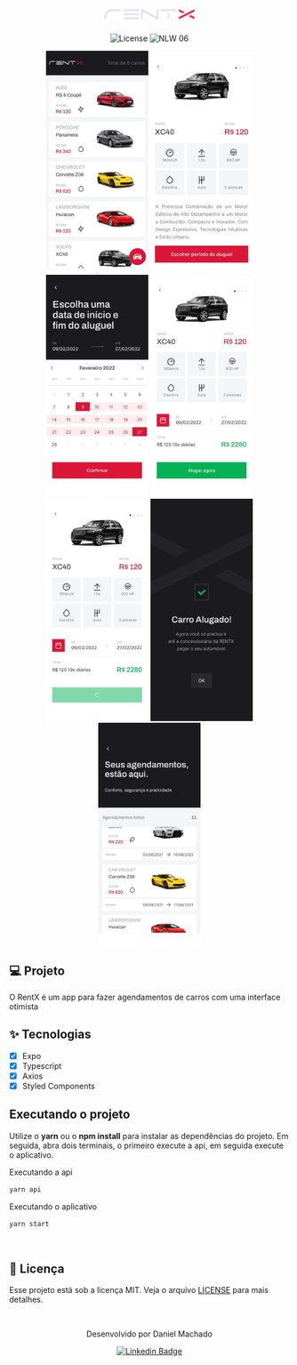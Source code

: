 <h1 align="center">
  <img alt="rentx" height="18" title="rentx" src=".github/Images/logo.png" />
</h1>

<p align="center">
  <img alt="License" src="https://img.shields.io/static/v1?label=license&message=MIT&color=dc1637&labelColor=0A1033">

 <img src="https://img.shields.io/static/v1?label=Ignite&message=ReactNative&color=dc1637&labelColor=0A1033" alt="NLW 06" />
</p>

<div display: flex align="center">
<img alt="Home" height="400" title="Home" src=".github/Images/Home.png" />
<img alt="CarDetails" height="400" title="CarDetails" src=".github/Images/CarDetails.png" />
<img alt="Scheduling" height="400" title="Scheduling" src=".github/Images/Scheduling.png" />
<img alt="SchedulingDetailsActive" height="400" title="SchedulingDetailsActive" src=".github/Images/SchedulingDetailsActive.png" />
<img alt="SchedulingDetailsInactive" height="400" title="SchedulingDetailsInactive" src=".github/Images/SchedulingDetailsInactive.png" />
<img alt="SchedulingComplete" height="400" title="SchedulingComplete" src=".github/Images/SchedulingComplete.png" />
<img alt="MyCars" height="400" title="MyCars" src=".github/Images/MyCars.png" />
</div>

## 💻 Projeto

O RentX é um app para fazer agendamentos de carros com uma interface otimista

## ✨ Tecnologias

- [x] Expo
- [x] Typescript
- [x] Axios
- [x] Styled Components

## Executando o projeto

Utilize o **yarn** ou o **npm install** para instalar as dependências do projeto.
Em seguida, abra dois terminais, o primeiro execute a api, em seguida execute o aplicativo.

Executando a api
```cl
yarn api
```

Executando o aplicativo
```cl
yarn start
```

</br>

## 📄 Licença

Esse projeto está sob a licença MIT. Veja o arquivo [LICENSE](LICENSE.md) para mais detalhes.

<br />

<div align="center">
  <p>Desenvolvido por Daniel Machado</p>

  [![Linkedin Badge](https://img.shields.io/badge/-Daniel%20Machado-6633cc?style=flat-square&logo=Linkedin&logoColor=white&link=https://www.linkedin.com/in/daniel-machado-5a8b9413a/)](https://www.linkedin.com/in/daniel-machado-5a8b9413a/) 
</div>